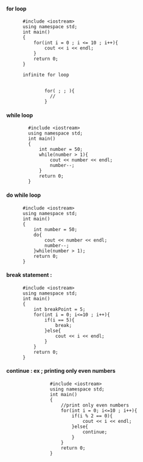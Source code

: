 #### for loop
          #include <iostream>
          using namespace std;
          int main()
          {
              for(int i = 0 ; i <= 10 ; i++){
                  cout << i << endl;
              }
              return 0;
          }

          infinite for loop


                  for( ; ; ){ 
                    //
                  }
                  
                  
#### while loop

            #include <iostream>
            using namespace std;
            int main()
            {
                int number = 50;
                while(number > 1){
                    cout << number << endl;
                    number--;
                }
                return 0;
            }


#### do while loop


          #include <iostream>
          using namespace std;
          int main()
          {
              int number = 50;
              do{
                  cout << number << endl;
                  number--;
              }while(number > 1);
              return 0;
          }


#### break statement : 

          #include <iostream>
          using namespace std;
          int main()
          {
              int breakPoint = 5;
              for(int i = 0; i<=10 ; i++){
                  if(i == 5){
                      break;
                  }else{
                      cout << i << endl;
                  }
              }
              return 0;
          }


#### continue : ex ; printing only even numbers

                    #include <iostream>
                    using namespace std;
                    int main()
                    {
                        //print only even numbers
                        for(int i = 0; i<=10 ; i++){
                            if(i % 2 == 0){
                                cout << i << endl;
                            }else{
                                continue;
                            }
                        }
                        return 0;
                    }
